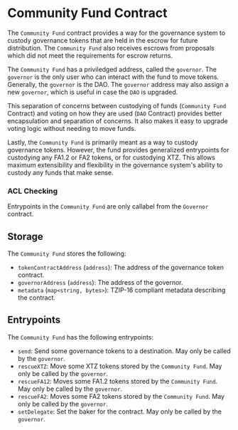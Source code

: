 # Community Fund Contract

The `Community Fund` contract provides a way for the governance system to custody governance tokens that are held in the escrow for future distribution. The `Community Fund` also receives escrows from proposals which did not meet the requirements for escrow returns.

The `Community Fund` has a priviledged address, called the `governor`. The `governor` is the only user who can interact with the fund to move tokens. Generally, the `governor` is the DAO. The `governor` address may also assign a new `governor`, which is useful in case the `DAO` is upgraded.

This separation of concerns between custodying of funds (`Community Fund` Contract) and voting on how they are used (`DAO` Contract) provides better encapsulation and separation of concerns. It also makes it easy to upgrade voting logic without needing to move funds.

Lastly, the `Community Fund` is primarily meant as a way to custody governance tokens. However, the fund provides generalized entrypoints for custodying any FA1.2 or FA2 tokens, or for custodying XTZ. This allows maximum extensibility and flexibility in the governance system's ability to custody any funds that make sense. 

### ACL Checking

Entrypoints in the `Community Fund` are only callabel from the `Governor` contract.

## Storage

The `Community Fund` stores the following:
- `tokenContractAddress` (`address`): The address of the governance token contract.
- `governorAddress` (`address`): The address of the governor. 
- `metadata` (`map<string, bytes>`): TZIP-16 compliant metadata describing the contract.

## Entrypoints

The `Community Fund` has the following entrypoints:
- `send`: Send some governance tokens to a destination. May only be called by the `governor`.
- `rescueXTZ`: Move some XTZ tokens stored by the `Community Fund`. May only be called by the `governor`.
- `rescueFA12`: Moves some FA1.2 tokens stored by the `Community Fund`. May only be called by the `governor`. 
- `rescueFA2`: Moves some FA2 tokens stored by the `Community Fund`. May only be called by the `governor`. 
- `setDelegate`: Set the baker for the contract. May only be called by the `governor`.

